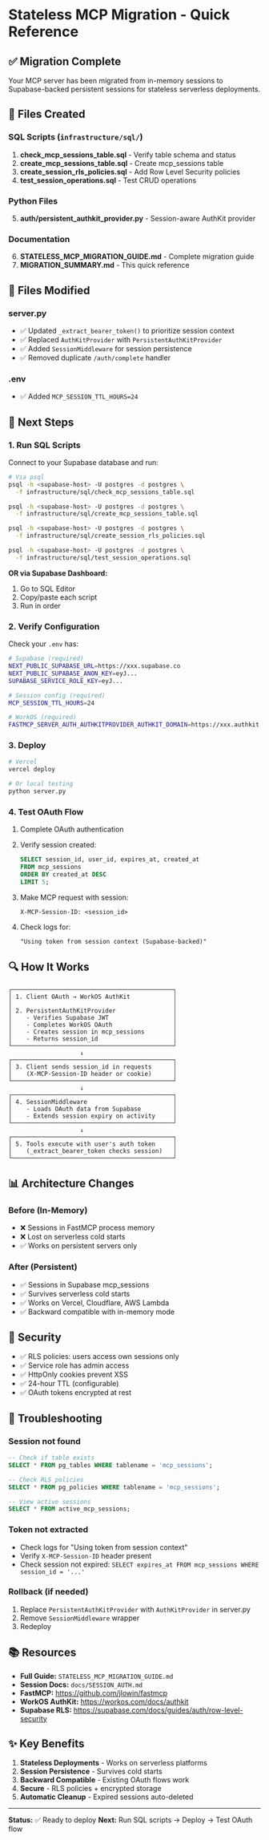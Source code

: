 # Stateless MCP Migration - Quick Reference

## ✅ Migration Complete

Your MCP server has been migrated from in-memory sessions to Supabase-backed persistent sessions for stateless serverless deployments.

## 📁 Files Created

### SQL Scripts (`infrastructure/sql/`)
1. **check_mcp_sessions_table.sql** - Verify table schema and status
2. **create_mcp_sessions_table.sql** - Create mcp_sessions table
3. **create_session_rls_policies.sql** - Add Row Level Security policies
4. **test_session_operations.sql** - Test CRUD operations

### Python Files
5. **auth/persistent_authkit_provider.py** - Session-aware AuthKit provider

### Documentation
6. **STATELESS_MCP_MIGRATION_GUIDE.md** - Complete migration guide
7. **MIGRATION_SUMMARY.md** - This quick reference

## 📝 Files Modified

### server.py
- ✅ Updated `_extract_bearer_token()` to prioritize session context
- ✅ Replaced `AuthKitProvider` with `PersistentAuthKitProvider`
- ✅ Added `SessionMiddleware` for session persistence
- ✅ Removed duplicate `/auth/complete` handler

### .env
- ✅ Added `MCP_SESSION_TTL_HOURS=24`

## 🚀 Next Steps

### 1. Run SQL Scripts

Connect to your Supabase database and run:

```bash
# Via psql
psql -h <supabase-host> -U postgres -d postgres \
  -f infrastructure/sql/check_mcp_sessions_table.sql

psql -h <supabase-host> -U postgres -d postgres \
  -f infrastructure/sql/create_mcp_sessions_table.sql

psql -h <supabase-host> -U postgres -d postgres \
  -f infrastructure/sql/create_session_rls_policies.sql

psql -h <supabase-host> -U postgres -d postgres \
  -f infrastructure/sql/test_session_operations.sql
```

**OR via Supabase Dashboard:**
1. Go to SQL Editor
2. Copy/paste each script
3. Run in order

### 2. Verify Configuration

Check your `.env` has:
```bash
# Supabase (required)
NEXT_PUBLIC_SUPABASE_URL=https://xxx.supabase.co
NEXT_PUBLIC_SUPABASE_ANON_KEY=eyJ...
SUPABASE_SERVICE_ROLE_KEY=eyJ...

# Session config (required)
MCP_SESSION_TTL_HOURS=24

# WorkOS (required)
FASTMCP_SERVER_AUTH_AUTHKITPROVIDER_AUTHKIT_DOMAIN=https://xxx.authkit.app
```

### 3. Deploy

```bash
# Vercel
vercel deploy

# Or local testing
python server.py
```

### 4. Test OAuth Flow

1. Complete OAuth authentication
2. Verify session created:
   ```sql
   SELECT session_id, user_id, expires_at, created_at
   FROM mcp_sessions
   ORDER BY created_at DESC
   LIMIT 5;
   ```

3. Make MCP request with session:
   ```http
   X-MCP-Session-ID: <session_id>
   ```

4. Check logs for:
   ```
   "Using token from session context (Supabase-backed)"
   ```

## 🔍 How It Works

```
┌─────────────────────────────────────────────┐
│ 1. Client OAuth → WorkOS AuthKit            │
│                                             │
│ 2. PersistentAuthKitProvider                │
│    - Verifies Supabase JWT                  │
│    - Completes WorkOS OAuth                 │
│    - Creates session in mcp_sessions        │
│    - Returns session_id                     │
└─────────────────────────────────────────────┘
                    ↓
┌─────────────────────────────────────────────┐
│ 3. Client sends session_id in requests      │
│    (X-MCP-Session-ID header or cookie)      │
└─────────────────────────────────────────────┘
                    ↓
┌─────────────────────────────────────────────┐
│ 4. SessionMiddleware                        │
│    - Loads OAuth data from Supabase         │
│    - Extends session expiry on activity     │
└─────────────────────────────────────────────┘
                    ↓
┌─────────────────────────────────────────────┐
│ 5. Tools execute with user's auth token     │
│    (_extract_bearer_token checks session)   │
└─────────────────────────────────────────────┘
```

## 📊 Architecture Changes

### Before (In-Memory)
- ❌ Sessions in FastMCP process memory
- ❌ Lost on serverless cold starts
- ✅ Works on persistent servers only

### After (Persistent)
- ✅ Sessions in Supabase mcp_sessions
- ✅ Survives serverless cold starts
- ✅ Works on Vercel, Cloudflare, AWS Lambda
- ✅ Backward compatible with in-memory mode

## 🔐 Security

- ✅ RLS policies: users access own sessions only
- ✅ Service role has admin access
- ✅ HttpOnly cookies prevent XSS
- ✅ 24-hour TTL (configurable)
- ✅ OAuth tokens encrypted at rest

## 🐛 Troubleshooting

### Session not found
```sql
-- Check if table exists
SELECT * FROM pg_tables WHERE tablename = 'mcp_sessions';

-- Check RLS policies
SELECT * FROM pg_policies WHERE tablename = 'mcp_sessions';

-- View active sessions
SELECT * FROM active_mcp_sessions;
```

### Token not extracted
- Check logs for "Using token from session context"
- Verify `X-MCP-Session-ID` header present
- Check session not expired: `SELECT expires_at FROM mcp_sessions WHERE session_id = '...'`

### Rollback (if needed)
1. Replace `PersistentAuthKitProvider` with `AuthKitProvider` in server.py
2. Remove `SessionMiddleware` wrapper
3. Redeploy

## 📚 Resources

- **Full Guide:** `STATELESS_MCP_MIGRATION_GUIDE.md`
- **Session Docs:** `docs/SESSION_AUTH.md`
- **FastMCP:** https://github.com/jlowin/fastmcp
- **WorkOS AuthKit:** https://workos.com/docs/authkit
- **Supabase RLS:** https://supabase.com/docs/guides/auth/row-level-security

## ✨ Key Benefits

1. **Stateless Deployments** - Works on serverless platforms
2. **Session Persistence** - Survives cold starts
3. **Backward Compatible** - Existing OAuth flows work
4. **Secure** - RLS policies + encrypted storage
5. **Automatic Cleanup** - Expired sessions auto-deleted

---

**Status:** ✅ Ready to deploy
**Next:** Run SQL scripts → Deploy → Test OAuth flow
